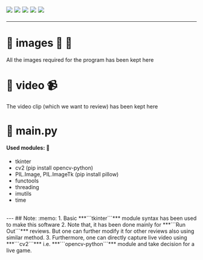 ![](https://img.shields.io/badge/git-fff7f8?colorA=faf0f0&colorB=db4823&style=for-the-badge&logo=git)
![](https://img.shields.io/badge/github-fff7f8?colorA=080808&colorB=8a8a8a&style=for-the-badge&logo=github)
![](https://img.shields.io/badge/for-you-099450?colorA=b0c92e&colorB=487d3e&style=for-the-badge)
![](https://img.shields.io/badge/python-used-bee5ed?colorA=37b6bd&colorB=3c9bb5&style=for-the-badge&logo=python)
![](https://img.shields.io/badge/visual_studio_code-1.48.0-181717?colorA=ae36d6&style=for-the-badge&logo=visual-studio-code)
---
---
# :small_orange_diamond: images :city_sunrise: :mount_fuji:
All the images required for the program has been kept here
# :small_orange_diamond: video :video_camera:
The video clip (which we want to review) has been kept here
# :small_orange_diamond: main.py
#### Used modules: :ledger:
   * tkinter
   * cv2 (pip install opencv-python)
   * PIL.Image, PIL.ImageTk (pip install pillow)
   * functools
   * threading
   * imutils
   * time
<br>
---
## Note: :memo:
1. Basic ***```tkinter```*** module syntax has been used to make this software
2. Note that, it has been done mainly for ***```Run Out```*** reviews. But one can further modify it for other reviews also using similar method.
3. Furthermore, one can directly capture live video using ***```cv2```*** i.e. ***```opencv-python```*** module and take decision for a live game.

